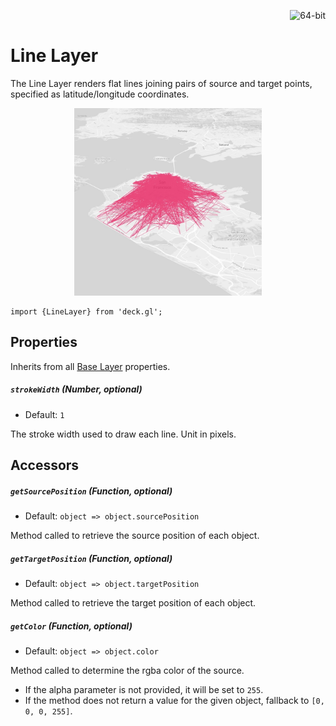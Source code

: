 <p align="right">
  <img src="https://img.shields.io/badge/64--bit-support-blue.svg?style=flat-square" alt="64-bit" />
</p>

# Line Layer

The Line Layer renders flat lines joining pairs of source and target points,
specified as latitude/longitude coordinates.

<div align="center">
  <img height="300" src="/demo/src/static/images/demo-thumb-line.jpg" />
</div>

    import {LineLayer} from 'deck.gl';

## Properties

Inherits from all [Base Layer](/docs/layers/base-layer.md) properties.

##### `strokeWidth` (Number, optional)

- Default: `1`

The stroke width used to draw each line. Unit in pixels.


## Accessors

##### `getSourcePosition` (Function, optional)

- Default: `object => object.sourcePosition`

Method called to retrieve the source position of each object.

##### `getTargetPosition` (Function, optional)

- Default: `object => object.targetPosition`

Method called to retrieve the target position of each object.

##### `getColor` (Function, optional)

- Default: `object => object.color`

Method called to determine the rgba color of the source.
* If the alpha parameter is not provided, it will be set to `255`.
* If the method does not return a value for the given object, fallback to
`[0, 0, 0, 255]`.
